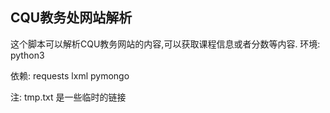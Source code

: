 CQU教务处网站解析
---

这个脚本可以解析CQU教务网站的内容,可以获取课程信息或者分数等内容.
环境: python3

依赖:
requests
lxml
pymongo


注: tmp.txt 是一些临时的链接